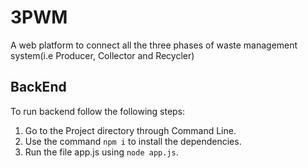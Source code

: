 # 3PWM
A web platform to connect all the three phases of waste management system(i.e Producer, Collector and Recycler)
## BackEnd
To run backend follow the following steps:
1. Go to the Project directory through Command Line.
2. Use the command `npm i` to install the dependencies.
3. Run the file app.js using `node app.js`.
